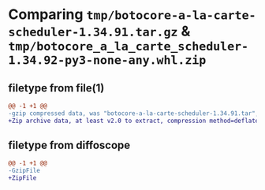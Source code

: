 # Comparing `tmp/botocore-a-la-carte-scheduler-1.34.91.tar.gz` & `tmp/botocore_a_la_carte_scheduler-1.34.92-py3-none-any.whl.zip`

## filetype from file(1)

```diff
@@ -1 +1 @@
-gzip compressed data, was "botocore-a-la-carte-scheduler-1.34.91.tar", last modified: Thu Apr 25 01:03:50 2024, max compression
+Zip archive data, at least v2.0 to extract, compression method=deflate
```

## filetype from diffoscope

```diff
@@ -1 +1 @@
-GzipFile
+ZipFile
```

